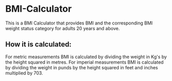 # BMI-Calculator
This is a BMI Calculator that provides BMI and the corresponding BMI weight status category for adults 20 years and above.
## How it is calculated:
For metric measurements BMI is calculated by dividing the weight in Kg's by the height squared in metres.
For imperial measurements BMI is calculated by dividing the weight in punds by the height squared in feet and inches multiplied by 703.

